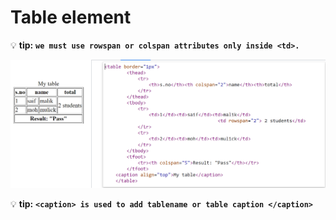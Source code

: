 # Table element



💡 **tip:** <b>``we must use rowspan or colspan attributes only inside <td>.``</b>


<a href="#"><img src="../images/table example.png" alt="table example.png"></a>

💡 **tip:** <b>``<caption> is used to add tablename or table caption </caption>``</b>
